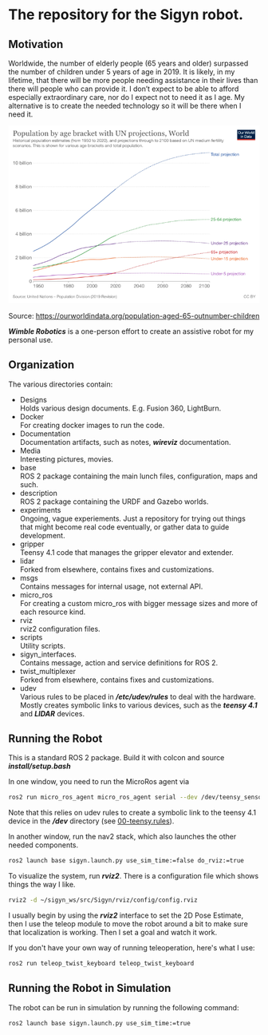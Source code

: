 # The repository for the Sigyn robot.
## Motivation
Worldwide, the number of elderly people (65 years and older) surpassed the number of children under 5 years of age in 2019. It is likely, in my lifetime, that there will be more people needing assistance in their lives than there will people who can provide it. I don’t expect to be able to afford especially extraordinary care, nor do I expect not to need it as I age. My alternative is to create the needed technology so it will be there when I need it.
<div style="text-align: center;">
  <img src="Media/Pictures/historic-and-un-pop-projections-by-age.webp" alt="alt text">
  <p>Source: <a href="https://ourworldindata.org/population-aged-65-outnumber-children">https://ourworldindata.org/population-aged-65-outnumber-children</a></p>
</div>

***Wimble Robotics*** is a one-person effort to create an assistive robot for my personal use.


## Organization
The various directories contain:
* Designs<br/>
    Holds various design documents. E.g. Fusion 360, LightBurn.
* Docker<br/>
    For creating docker images to run the code.
* Documentation<br/>
    Documentation artifacts, such as notes, ***wireviz*** documentation.
* Media<br/>
    Interesting pictures, movies.
* base<br/>
    ROS 2 package containing the main lunch files, configuration, maps and such.
* description<br/>
    ROS 2 package containing the URDF and Gazebo worlds.
* experiments<br/>
    Ongoing, vague experiements. Just a repository for trying out things that
    might become real code eventually, or gather data to guide development.
* gripper<br/>
    Teensy 4.1 code that manages the gripper elevator and extender.
* lidar<br/>
    Forked from elsewhere, contains fixes and customizations.
* msgs<br/>
    Contains messages for internal usage, not external API.
* micro_ros<br/>
    For creating a custom micro_ros with bigger message sizes and more of each resource kind.
* rviz<br/>
    rviz2 configuration files.
* scripts<br/>
    Utility scripts.
* sigyn_interfaces.<br/>
    Contains message, action and service definitions for ROS 2.
* twist_multiplexer<br/>
    Forked from elsewhere, contains fixes and customizations.
* udev<br/>
    Various rules to be placed in ***/etc/udev/rules*** to deal with the hardware. Mostly creates symbolic links to various devices, such as the ***teensy 4.1*** and ***LIDAR*** devices.

## Running the Robot
This is a standard ROS 2 package. Build it with colcon and source ***install/setup.bash***

In one window, you need to run the MicroRos agent via
``` bash
ros2 run micro_ros_agent micro_ros_agent serial --dev /dev/teensy_sensor
```
Note that this relies on udev rules to create a symbolic link to the teensy 4.1 device in the ***/dev*** directory (see [00-teensy.rules](udev/00-teensy.rules)).

In another window, run the nav2 stack, which also launches the other needed components.
``` bash
ros2 launch base sigyn.launch.py use_sim_time:=false do_rviz:=true
```

To visualize the system, run ***rviz2***. There is a configuration file which shows things the way I like.
``` bash
rviz2 -d ~/sigyn_ws/src/Sigyn/rviz/config/config.rviz
```

I usually begin by using the ***rviz2*** interface to set the 2D Pose Estimate, then I use the teleop module to move the robot around a bit to make sure that localization is working. Then I set a goal and watch it work.

If you don't have your own way of running teleoperation, here's what I use:
``` bash
ros2 run teleop_twist_keyboard teleop_twist_keyboard
```

## Running the Robot in Simulation
The robot can be run in simulation by running the following command:
``` bash
ros2 launch base sigyn.launch.py use_sim_time:=true
```
